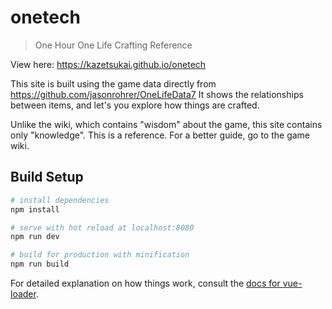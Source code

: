 # onetech

> One Hour One Life Crafting Reference

View here: https://kazetsukai.github.io/onetech

This site is built using the game data directly from https://github.com/jasonrohrer/OneLifeData7
It shows the relationships between items, and let's you explore how things are crafted.

Unlike the wiki, which contains "wisdom" about the game, this site contains only "knowledge".
This is a reference. For a better guide, go to the game wiki.

## Build Setup

``` bash
# install dependencies
npm install

# serve with hot reload at localhost:8080
npm run dev

# build for production with minification
npm run build
```

For detailed explanation on how things work, consult the [docs for vue-loader](http://vuejs.github.io/vue-loader).
